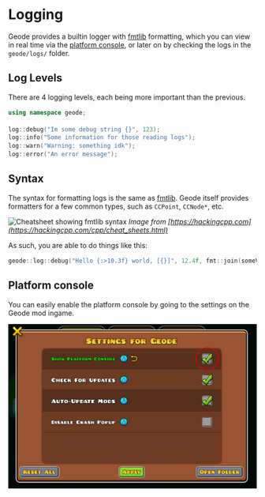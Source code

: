 # Logging

Geode provides a builtin logger with [fmtlib](https://fmt.dev/latest/index.html) formatting, which you can view in real time via the [platform console](#platform-console), or later on by checking the logs in the `geode/logs/` folder.

## Log Levels
There are 4 logging levels, each being more important than the previous.
```cpp
using namespace geode;

log::debug("Im some debug string {}", 123);
log::info("Some information for those reading logs");
log::warn("Warning: something idk");
log::error("An error message");
```

## Syntax
The syntax for formatting logs is the same as [fmtlib](https://fmt.dev/latest/syntax.html). Geode itself provides formatters for a few common types, such as `CCPoint`, `CCNode*`, etc.

![Cheatsheet showing fmtlib syntax](https://hackingcpp.com/cpp/libs/fmt.png)
*Image from [https://hackingcpp.com](https://hackingcpp.com/cpp/cheat_sheets.html)*

As such, you are able to do things like this:
```cpp
geode::log::debug("Hello {:>10.3f} world, [{}]", 12.4f, fmt::join(someVec, ", "));
```

## Platform console
You can easily enable the platform console by going to the settings on the Geode mod ingame.

![Image showing the platform console option ingame](/assets/geode_platform_console.png)
